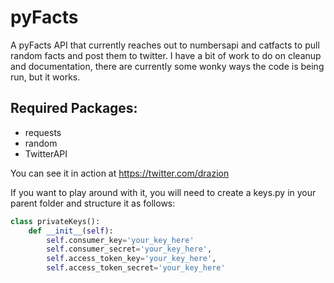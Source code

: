 pyFacts
=======

A pyFacts API that currently reaches out to numbersapi and catfacts to pull random facts and post them to twitter.
I have a bit of work to do on cleanup and documentation, there are currently some wonky ways the code is being
run, but it works.

Required Packages:
------------------
* requests
* random
* TwitterAPI

You can see it in action at https://twitter.com/drazion

If you want to play around with it, you will need to create a keys.py in your parent folder and structure it as follows:

```python
class privateKeys():
    def __init__(self):
        self.consumer_key='your_key_here'
        self.consumer_secret='your_key_here',
        self.access_token_key='your_key_here',
        self.access_token_secret='your_key_here'
```
